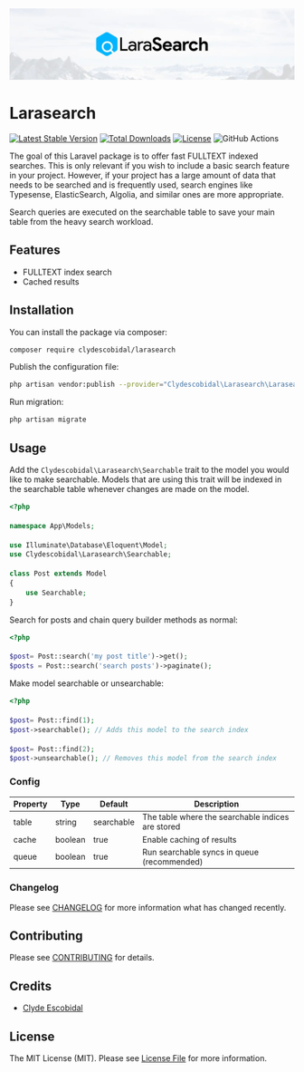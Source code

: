<img src="https://raw.githubusercontent.com/clydescobidal/larasearch/main/art/bannercard.webp" />

# Larasearch

[![Latest Stable Version](http://poser.pugx.org/clydescobidal/larasearch/v)](https://packagist.org/packages/clydescobidal/larasearch)
[![Total Downloads](http://poser.pugx.org/clydescobidal/larasearch/downloads)](https://packagist.org/packages/clydescobidal/larasearch)
[![License](http://poser.pugx.org/clydescobidal/larasearch/license)](https://packagist.org/packages/clydescobidal/larasearch)
![GitHub Actions](https://github.com/clydescobidal/larasearch/actions/workflows/run-tests.yaml/badge.svg)

The goal of this Laravel package is to offer fast FULLTEXT indexed searches. This is only relevant if you wish to include a basic search feature in your project. However, if your project has a large amount of data that needs to be searched and is frequently used, search engines like Typesense, ElasticSearch, Algolia, and similar ones are more appropriate.

Search queries are executed on the searchable table to save your main table from the heavy search workload. 

## Features

- FULLTEXT index search
- Cached results

## Installation

You can install the package via composer:

```bash
composer require clydescobidal/larasearch
```

Publish the configuration file:
```bash
php artisan vendor:publish --provider="Clydescobidal\Larasearch\LarasearchServiceProvider"
```

Run migration:
```bash
php artisan migrate
```

## Usage
Add the `Clydescobidal\Larasearch\Searchable` trait to the model you would like to make searchable. Models that are using this trait will be indexed in the searchable table whenever changes are made on the model.
```php
<?php
 
namespace App\Models;
 
use Illuminate\Database\Eloquent\Model;
use Clydescobidal\Larasearch\Searchable;
 
class Post extends Model
{
    use Searchable;
}
```

Search for posts and chain query builder methods as normal:
```php
<?php

$post= Post::search('my post title')->get();
$posts = Post::search('search posts')->paginate();
```

Make model searchable or unsearchable:
```php
<?php

$post= Post::find(1);
$post->searchable(); // Adds this model to the search index

$post= Post::find(2);
$post->unsearchable(); // Removes this model from the search index
```

### Config
| Property      | Type |  Default  |  Description |
| ----------- |  ---- | ---| ---
| table    |string|   searchable       | The table where the searchable indices are stored
| cache   |boolean| true       | Enable caching of results
| queue   |boolean| true        | Run searchable syncs in queue (recommended)


### Changelog

Please see [CHANGELOG](CHANGELOG.md) for more information what has changed recently.

## Contributing

Please see [CONTRIBUTING](CONTRIBUTING.md) for details.

## Credits

-   [Clyde Escobidal](https://github.com/clydescobidal)

## License

The MIT License (MIT). Please see [License File](LICENSE.md) for more information.
